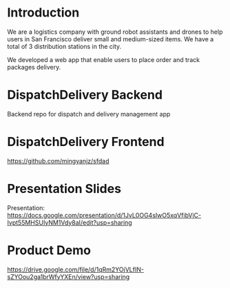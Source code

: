 # Introduction
We are a logistics company with ground robot assistants and drones to help users in San Francisco deliver small and medium-sized items. We have a total of 3 distribution stations in the city. 

We developed a web app that enable users to place order and track packages delivery. 


# DispatchDelivery Backend
Backend repo for dispatch and delivery management app 

# DispatchDelivery Frontend
https://github.com/mingyanjz/sfdad

# Presentation Slides
Presentation: https://docs.google.com/presentation/d/1JvL0OG4sIwO5xqVfibVjC-Ivpt55MHSUIyNM1Vdy8aI/edit?usp=sharing

# Product Demo
https://drive.google.com/file/d/1qRm2YOjVLfIN-sZYOou2ga1brWfyYXEn/view?usp=sharing

